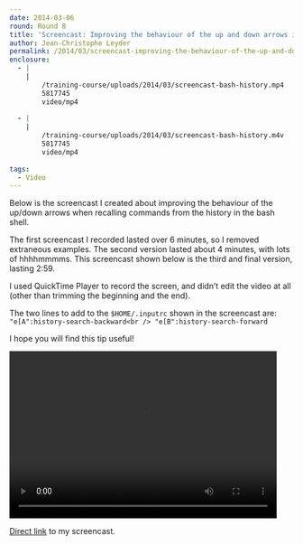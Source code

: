 ```yaml
---
date: 2014-03-06
round: Round 8
title: 'Screencast: Improving the behaviour of the up and down arrows in bash'
author: Jean-Christophe Leyder
permalink: /2014/03/screencast-improving-the-behaviour-of-the-up-and-down-arrows-in-bash/
enclosure:
  - |
    |
        /training-course/uploads/2014/03/screencast-bash-history.mp4
        5817745
        video/mp4
        
  - |
    |
        /training-course/uploads/2014/03/screencast-bash-history.m4v
        5817745
        video/mp4
        
tags:
  - Video
---
```

Below is the screencast I created about improving the behaviour of the up/down arrows when recalling commands from the history in the bash shell.

The first screencast I recorded lasted over 6 minutes, so I removed extraneous examples. The second version lasted about 4 minutes, with lots of hhhhmmmms. This screencast shown below is the third and final version, lasting 2:59.

I used QuickTime Player to record the screen, and didn&#8217;t edit the video at all (other than trimming the beginning and the end).

The two lines to add to the `$HOME/.inputrc` shown in the screencast are:  
`"e[A":history-search-backward<br />
"e[B":history-search-forward`

I hope you will find this tip useful!

<div style="width: 474px; height: 296px; " class="wp-video">
  <video class="wp-video-shortcode" id="video-6255-4" width="474" height="296" preload="metadata" controls="controls"><source type="video/mp4" src="/training-course/uploads/2014/03/screencast-bash-history.mp4?_=4" /><a href="/training-course/uploads/2014/03/screencast-bash-history.mp4">/training-course/uploads/2014/03/screencast-bash-history.mp4</a></video>
</div>

<p style="text-indent: 5em;">
  <p>
    <a href="/training-course/uploads/2014/03/screencast-bash-history.m4v">Direct link</a> to my screencast.
  </p>
